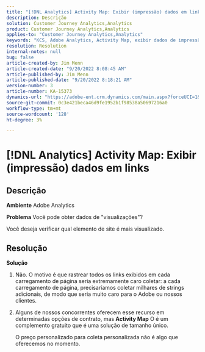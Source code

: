 ```yaml
---
title: "[!DNL Analytics] Activity Map: Exibir (impressão) dados em links"
description: Descrição
solution: Customer Journey Analytics,Analytics
product: Customer Journey Analytics,Analytics
applies-to: "Customer Journey Analytics,Analytics"
keywords: "KCS, Adobe Analytics, Activity Map, exibir dados de impressão, links, exibições"
resolution: Resolution
internal-notes: null
bug: false
article-created-by: Jim Menn
article-created-date: "9/20/2022 8:08:45 AM"
article-published-by: Jim Menn
article-published-date: "9/20/2022 8:18:21 AM"
version-number: 3
article-number: KA-15373
dynamics-url: "https://adobe-ent.crm.dynamics.com/main.aspx?forceUCI=1&pagetype=entityrecord&etn=knowledgearticle&id=80e75a6f-bb38-ed11-9db1-0022480866ad"
source-git-commit: 0c3e421beca46d9fe1952b1f98538a50697216a0
workflow-type: tm+mt
source-wordcount: '128'
ht-degree: 3%

---
```


# [!DNL Analytics] Activity Map: Exibir (impressão) dados em links

## Descrição


<b>Ambiente</b>
Adobe Analytics

<b>Problema</b>
Você pode obter dados de &quot;visualizações&quot;?

Você deseja verificar qual elemento de site é mais visualizado.


## Resolução


<b>Solução</b>

1. Não. O motivo é que rastrear todos os links exibidos em cada carregamento de página seria extremamente caro coletar: a cada carregamento de página, precisaríamos coletar milhares de strings adicionais, de modo que seria muito caro para o Adobe ou nossos clientes.
2. Alguns de nossos concorrentes oferecem esse recurso em determinadas opções de contrato, mas <b>Activity Map</b> O é um complemento gratuito que é uma solução de tamanho único.

   O preço personalizado para coleta personalizada não é algo que oferecemos no momento.

